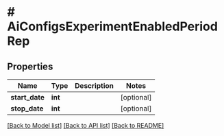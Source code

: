 # # AiConfigsExperimentEnabledPeriodRep

## Properties

Name | Type | Description | Notes
------------ | ------------- | ------------- | -------------
**start_date** | **int** |  | [optional]
**stop_date** | **int** |  | [optional]

[[Back to Model list]](../../README.md#models) [[Back to API list]](../../README.md#endpoints) [[Back to README]](../../README.md)
